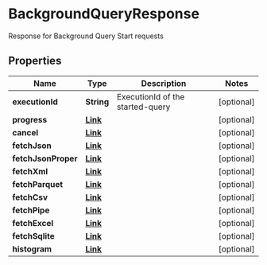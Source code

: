 

# BackgroundQueryResponse

Response for Background Query Start requests

## Properties

| Name | Type | Description | Notes |
|------------ | ------------- | ------------- | -------------|
|**executionId** | **String** | ExecutionId of the started-query |  [optional] |
|**progress** | [**Link**](Link.md) |  |  [optional] |
|**cancel** | [**Link**](Link.md) |  |  [optional] |
|**fetchJson** | [**Link**](Link.md) |  |  [optional] |
|**fetchJsonProper** | [**Link**](Link.md) |  |  [optional] |
|**fetchXml** | [**Link**](Link.md) |  |  [optional] |
|**fetchParquet** | [**Link**](Link.md) |  |  [optional] |
|**fetchCsv** | [**Link**](Link.md) |  |  [optional] |
|**fetchPipe** | [**Link**](Link.md) |  |  [optional] |
|**fetchExcel** | [**Link**](Link.md) |  |  [optional] |
|**fetchSqlite** | [**Link**](Link.md) |  |  [optional] |
|**histogram** | [**Link**](Link.md) |  |  [optional] |



